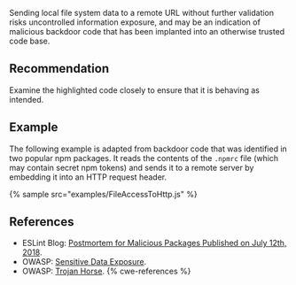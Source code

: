 Sending local file system data to a remote URL without further validation risks uncontrolled information exposure, and may be an indication of malicious backdoor code that has been implanted into an otherwise trusted code base.


## Recommendation
Examine the highlighted code closely to ensure that it is behaving as intended.


## Example
The following example is adapted from backdoor code that was identified in two popular npm packages. It reads the contents of the `.npmrc` file (which may contain secret npm tokens) and sends it to a remote server by embedding it into an HTTP request header.

{% sample src="examples/FileAccessToHttp.js" %}

## References
* ESLint Blog: [Postmortem for Malicious Packages Published on July 12th, 2018](https://eslint.org/blog/2018/07/postmortem-for-malicious-package-publishes).
* OWASP: [Sensitive Data Exposure](https://www.owasp.org/index.php/Top_10-2017_A3-Sensitive_Data_Exposure).
* OWASP: [Trojan Horse](https://www.owasp.org/index.php/Trojan_Horse).
{% cwe-references %}
